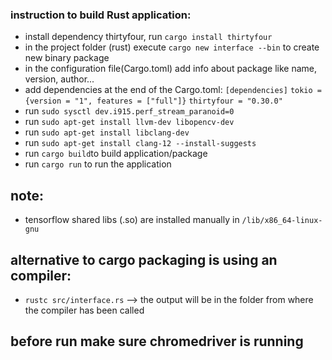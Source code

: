 ### instruction to build Rust application:
-   install dependency thirtyfour, run ```cargo install thirtyfour```
-   in the project folder (rust) execute ```cargo new interface --bin``` to create new binary package
-   in the configuration file(Cargo.toml) add info about package like name, version, author...
-   add dependencies at the end of the Cargo.toml:
    ```[dependencies]```
    ```tokio = {version = "1", features = ["full"]}```
    ```thirtyfour = "0.30.0"```
-   run ```sudo sysctl dev.i915.perf_stream_paranoid=0```
-   run ```sudo apt-get install llvm-dev libopencv-dev```
-   run ```sudo apt-get install libclang-dev```
-   run ```sudo apt-get install clang-12 --install-suggests```
-   run ```cargo build```to build application/package
-   run ```cargo run``` to run the application

## note:
-   tensorflow shared libs (.so) are installed manually in ```/lib/x86_64-linux-gnu```

## alternative to cargo packaging is using an compiler:
-   ```rustc src/interface.rs``` --> the output will be in the folder from where the compiler has been called

## before run make sure chromedriver is running